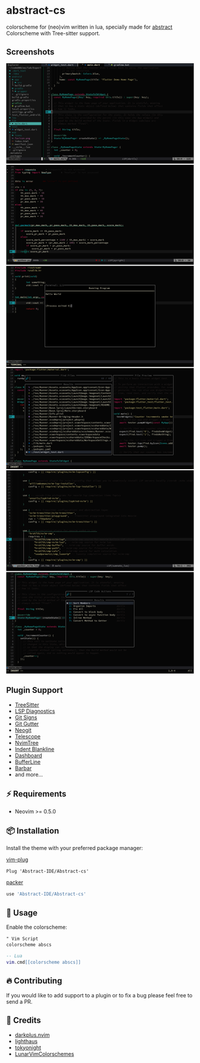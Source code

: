 # abstract-cs

colorscheme for (neo)vim written in lua, specially made for [abstract](github.com/abstract-IDE/abstract-cs) Colorscheme with Tree-sitter support.

## Screenshots
   ![screenshot_lua](https://raw.githubusercontent.com/shaeinst/media/main/images/github-repositories/roshnivim/buff_and_nerdtree.png)
   ![screenshot_pythonlsp](https://raw.githubusercontent.com/shaeinst/media/main/images/github-repositories/roshnivim/python_lsp.png)
   ![screenshot_running_c](https://raw.githubusercontent.com/shaeinst/media/main/images/github-repositories/roshnivim/running_c.png)
   ![screenshot_telescode](https://raw.githubusercontent.com/shaeinst/media/main/images/github-repositories/roshnivim/telescope_as_fuzzy_finder.png)
   ![screenshot_lua](https://raw.githubusercontent.com/shaeinst/media/main/images/github-repositories/roshnivim/packer.png)
   ![screenshot_codeaction](https://raw.githubusercontent.com/shaeinst/media/main/images/github-repositories/roshnivim/codeaction_in_flutter_app.png)


## Plugin Support

- [TreeSitter](https://github.com/nvim-treesitter/nvim-treesitter)
- [LSP Diagnostics](https://neovim.io/doc/user/lsp.html)
- [Git Signs](https://github.com/lewis6991/gitsigns.nvim)
- [Git Gutter](https://github.com/airblade/vim-gitgutter)
- [Neogit](https://github.com/TimUntersberger/neogit)
- [Telescope](https://github.com/nvim-telescope/telescope.nvim)
- [NvimTree](https://github.com/kyazdani42/nvim-tree.lua)
- [Indent Blankline](https://github.com/lukas-reineke/indent-blankline.nvim)
- [Dashboard](https://github.com/glepnir/dashboard-nvim)
- [BufferLine](https://github.com/akinsho/nvim-bufferline.lua)
- [Barbar](https://github.com/romgrk/barbar.nvim)
- and more...

## ⚡️ Requirements

- Neovim >= 0.5.0

## 📦 Installation

Install the theme with your preferred package manager:

[vim-plug](https://github.com/junegunn/vim-plug)

```vim
Plug 'Abstract-IDE/Abstract-cs'
```

[packer](https://github.com/wbthomason/packer.nvim)

```lua
use 'Abstract-IDE/Abstract-cs'
```

## 🚀 Usage

Enable the colorscheme:

```vim
" Vim Script
colorscheme abscs
```

```lua
-- Lua
vim.cmd[[colorscheme abscs]]
```

## 🔥 Contributing

If you would like to add support to a plugin or to fix a bug please feel free to send a PR.

## 💐 Credits
- [darkplus.nvim](https://github.com/martinsione/darkplus.nvim)
- [lighthaus](https://github.com/lighthaus-theme/vim)
- [tokyonight](https://github.com/folke/tokyonight.nvim)
- [LunarVimColorschemes](https://github.com/LunarVim/Colorschemes)

